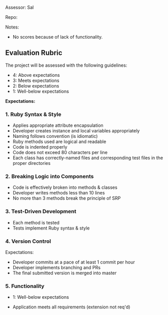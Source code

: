 Assessor: Sal

Repo:

Notes:

* No scores because of lack of functionality.

## Evaluation Rubric

The project will be assessed with the following guidelines:

* 4: Above expectations
* 3: Meets expectations
* 2: Below expectations
* 1: Well-below expectations

**Expectations:**

### 1. Ruby Syntax & Style

* Applies appropriate attribute encapsulation  
* Developer creates instance and local variables appropriately
* Naming follows convention (is idiomatic)
* Ruby methods used are logical and readable
* Code is indented properly
* Code does not exceed 80 characters per line
* Each class has correctly-named files and corresponding test files in the proper directories

### 2. Breaking Logic into Components

* Code is effectively broken into methods & classes
* Developer writes methods less than 10 lines
* No more than 3 methods break the principle of SRP


### 3. Test-Driven Development

* Each method is tested
* Tests implement Ruby syntax & style

### 4. Version Control

Expectations:

* Developer commits at a pace of at least 1 commit per hour
* Developer implements branching and PRs
* The final submitted version is merged into master

### 5. Functionality

* 1: Well-below expectations

* Application meets all requirements (extension not req'd)
